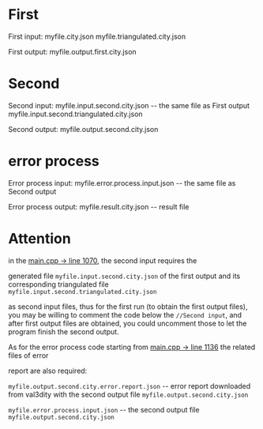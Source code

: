 # First

First input:
myfile.city.json
myfile.triangulated.city.json

First output:
myfile.output.first.city.json

# Second

Second input:
myfile.input.second.city.json -- the same file as First output
myfile.input.second.triangulated.city.json

Second output:
myfile.output.second.city.json

# error process

Error process input:
myfile.error.process.input.json -- the same file as Second output

Error process output:
myfile.result.city.json -- result file

# Attention

in the [main.cpp -> line 1070](https://github.com/SEUZFY/CityJSON/blob/master/src/main.cpp), the second input requires the 

generated file `myfile.input.second.city.json` of the first output and its corresponding triangulated file `myfile.input.second.triangulated.city.json`

as second input files, thus for the first run (to obtain the first output files), you may be willing to comment the code below the `//Second input`, and
after first output files are obtained, you could uncomment those to let the program finish the second output.

As for the error process code starting from [main.cpp -> line 1136](https://github.com/SEUZFY/CityJSON/blob/master/src/main.cpp) the related files of error 

report are also required:

`myfile.output.second.city.error.report.json` -- error report downloaded from val3dity with the second output file `myfile.output.second.city.json`

`myfile.error.process.input.json` -- the second output file `myfile.output.second.city.json`
